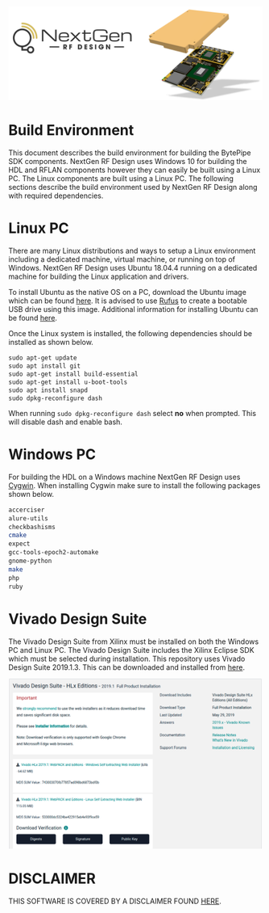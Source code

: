![logo](../BytePipe_Logo.png)

# Build Environment

This document describes the build environment for building the BytePipe SDK components.  NextGen RF Design uses Windows 10 for building the HDL and RFLAN components however they can easily be built using a Linux PC.  The Linux components are built using a Linux PC.  The following sections describe the build environment used by NextGen RF Design along with required dependencies.

# Linux PC

There are many Linux distributions and ways to setup a Linux environment including a dedicated machine, virtual machine, or running on top of Windows.  NextGen RF Design uses Ubuntu 18.04.4 running on a dedicated machine for building the Linux application and drivers.  

To install Ubuntu as the native OS on a PC, download the Ubuntu image which can be found [here](http://old-releases.ubuntu.com/releases/18.04.4/).  It is advised to use [Rufus](https://rufus.ie/) to create a bootable USB drive using this image.  Additional information for installing Ubuntu can be found [here](https://ubuntu.com/tutorials/install-ubuntu-desktop#1-overview).  


Once the Linux system is installed, the following dependencies should be installed as shown below.

```
sudo apt-get update
sudo apt install git
sudo apt-get install build-essential
sudo apt-get install u-boot-tools 
sudo apt install snapd
sudo dpkg-reconfigure dash
```

When running `sudo dpkg-reconfigure dash` select **no** when prompted.  This will disable dash and enable bash.

# Windows PC

For building the HDL on a Windows machine NextGen RF Design uses [Cygwin](https://cygwin.com/install.html).  When installing Cygwin make sure to install the following packages shown below.

```bash
accerciser
alure-utils
checkbashisms
cmake
expect
gcc-tools-epoch2-automake
gnome-python
make
php
ruby
```

# Vivado Design Suite

The Vivado Design Suite from Xilinx must be installed on both the Windows PC and Linux PC.  The Vivado Design Suite includes the Xilinx Eclipse SDK which must be selected during installation.  This repository uses Vivado Design Suite 2019.1.3.  This can be downloaded and installed from [here](https://www.xilinx.com/support/download/index.html/content/xilinx/en/downloadNav/vivado-design-tools/archive.html).  

![vivado_2019.1_download](vivado_2019_1_download.png)

# DISCLAIMER

THIS SOFTWARE IS COVERED BY A DISCLAIMER FOUND [HERE](../../DISCLAIMER.md).
